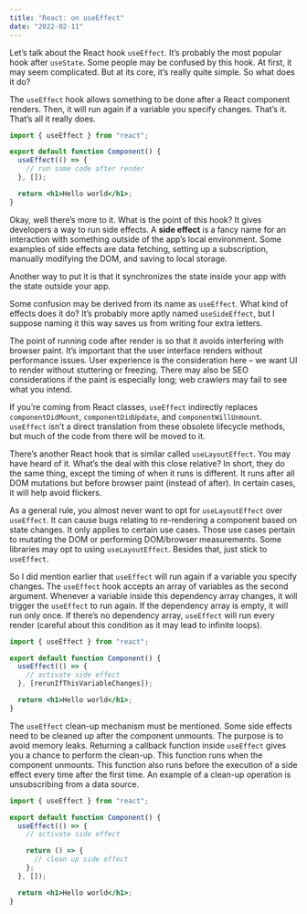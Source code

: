 ```yaml
---
title: "React: on useEffect"
date: "2022-02-11"
---
```


Let’s talk about the React hook `useEffect`. It’s probably the most popular hook after `useState`. Some people may be confused by this hook. At first, it may seem complicated. But at its core, it’s really quite simple. So what does it do?

The `useEffect` hook allows something to be done after a React component renders. Then, it will run again if a variable you specify changes. That’s it. That’s all it really does.

```jsx
import { useEffect } from "react";

export default function Component() {
  useEffect(() => {
    // run some code after render
  }, []);

  return <h1>Hello world</h1>;
}
```

Okay, well there’s more to it. What is the point of this hook? It gives developers a way to run side effects. A **side effect** is a fancy name for an interaction with something outside of the app’s local environment. Some examples of side effects are data fetching, setting up a subscription, manually modifying the DOM, and saving to local storage.

Another way to put it is that it synchronizes the state inside your app with the state outside your app.

Some confusion may be derived from its name as `useEffect`. What kind of effects does it do? It’s probably more aptly named `useSideEffect`, but I suppose naming it this way saves us from writing four extra letters.

The point of running code after render is so that it avoids interfering with browser paint. It’s important that the user interface renders without performance issues. User experience is the consideration here – we want UI to render without stuttering or freezing. There may also be SEO considerations if the paint is especially long; web crawlers may fail to see what you intend.

If you’re coming from React classes, `useEffect` indirectly replaces `componentDidMount`, `componentDidUpdate`, and `componentWillUnmount`. `useEffect` isn’t a direct translation from these obsolete lifecycle methods, but much of the code from there will be moved to it.

There’s another React hook that is similar called `useLayoutEffect`. You may have heard of it. What’s the deal with this close relative? In short, they do the same thing, except the timing of when it runs is different. It runs after all DOM mutations but before browser paint (instead of after). In certain cases, it will help avoid flickers.

As a general rule, you almost never want to opt for `useLayoutEffect` over `useEffect`. It can cause bugs relating to re-rendering a component based on state changes. It only applies to certain use cases. Those use cases pertain to mutating the DOM or performing DOM/browser measurements. Some libraries may opt to using `useLayoutEffect`. Besides that, just stick to `useEffect`.

So I did mention earlier that `useEffect` will run again if a variable you specify changes. The `useEffect` hook accepts an array of variables as the second argument. Whenever a variable inside this dependency array changes, it will trigger the `useEffect` to run again. If the dependency array is empty, it will run only once. If there’s no dependency array, `useEffect` will run every render (careful about this condition as it may lead to infinite loops).

```jsx
import { useEffect } from "react";

export default function Component() {
  useEffect(() => {
    // activate side effect
  }, [rerunIfThisVariableChanges]);

  return <h1>Hello world</h1>;
}
```

The `useEffect` clean-up mechanism must be mentioned. Some side effects need to be cleaned up after the component unmounts. The purpose is to avoid memory leaks. Returning a callback function inside `useEffect` gives you a chance to perform the clean-up. This function runs when the component unmounts. This function also runs before the execution of a side effect every time after the first time. An example of a clean-up operation is unsubscribing from a data source.

```jsx
import { useEffect } from "react";

export default function Component() {
  useEffect(() => {
    // activate side effect

    return () => {
      // clean up side effect
    };
  }, []);

  return <h1>Hello world</h1>;
}
```
